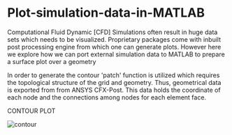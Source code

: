 # Plot-simulation-data-in-MATLAB

Computational Fluid Dynamic [CFD] Simulations often result in huge data sets which needs to be visualized. Proprietary packages come with inbuilt post processing
engine from which one can generate plots. However here we explore how we can port external simulation data to MATLAB to prepare a surface plot over a geometry

In order to generate the contour 'patch' function is utilized which requires the topological structure of the grid and geometry. Thus, geometrical data is exported from 
from ANSYS CFX-Post. This data holds the coordinate of each node and the connections among nodes for each element face. 

CONTOUR PLOT

![contour](https://user-images.githubusercontent.com/79316741/201527446-3d3d8a1d-d296-4b70-be53-036092731e0e.jpg)
